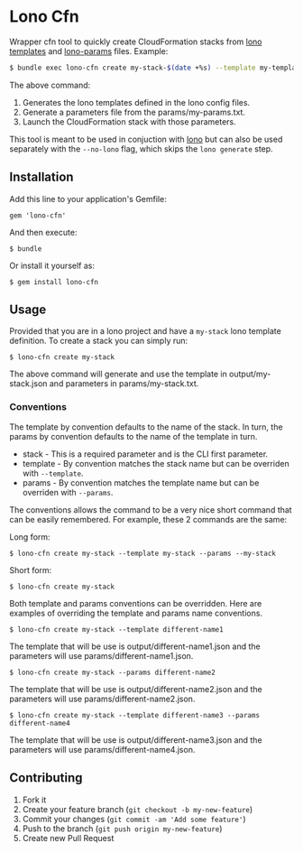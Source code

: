 # Lono Cfn

Wrapper cfn tool to quickly create CloudFormation stacks from [lono templates](https://github.com/tongueroo/lono) and [lono-params](https://github.com/tongueroo/lono-params) files.  Example:

```bash
$ bundle exec lono-cfn create my-stack-$(date +%s) --template my-template --params my-params
```

The above command:

1. Generates the lono templates defined in the lono config files.
2. Generate a parameters file from the params/my-params.txt.
3. Launch the CloudFormation stack with those parameters.

This tool is meant to be used in conjuction with [lono](https://github.com/tongueroo/lono) but can also be used separately with the `--no-lono` flag, which skips the `lono generate` step.

## Installation

Add this line to your application's Gemfile:

    gem 'lono-cfn'

And then execute:

    $ bundle

Or install it yourself as:

    $ gem install lono-cfn

## Usage

Provided that you are in a lono project and have a `my-stack` lono template definition.  To create a stack you can simply run:

```
$ lono-cfn create my-stack
```

The above command will generate and use the template in output/my-stack.json and parameters in params/my-stack.txt.  

### Conventions

The template by convention defaults to the name of the stack.  In turn, the params by convention defaults to the name of the template in turn.

* stack - This is a required parameter and is the CLI first parameter.
* template - By convention matches the stack name but can be overriden with `--template`.
* params - By convention matches the template name but can be overriden with `--params`.

The conventions allows the command to be a very nice short command that can be easily remembered.  For example, these 2 commands are the same:

Long form:

```
$ lono-cfn create my-stack --template my-stack --params --my-stack
```

Short form:

```
$ lono-cfn create my-stack
```


Both template and params conventions can be overridden.  Here are examples of overriding the template and params name conventions.

```
$ lono-cfn create my-stack --template different-name1
```

The template that will be use is output/different-name1.json and the parameters will use params/different-name1.json.

```
$ lono-cfn create my-stack --params different-name2
```

The template that will be use is output/different-name2.json and the parameters will use params/different-name2.json.

```
$ lono-cfn create my-stack --template different-name3 --params different-name4
```

The template that will be use is output/different-name3.json and the parameters will use params/different-name4.json.

## Contributing

1. Fork it
2. Create your feature branch (`git checkout -b my-new-feature`)
3. Commit your changes (`git commit -am 'Add some feature'`)
4. Push to the branch (`git push origin my-new-feature`)
5. Create new Pull Request
